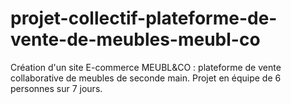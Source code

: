 # projet-collectif-plateforme-de-vente-de-meubles-meubl-co
Création d'un site E-commerce MEUBL&CO : plateforme de vente collaborative de meubles de seconde main. 
Projet en équipe de 6 personnes sur 7 jours.
